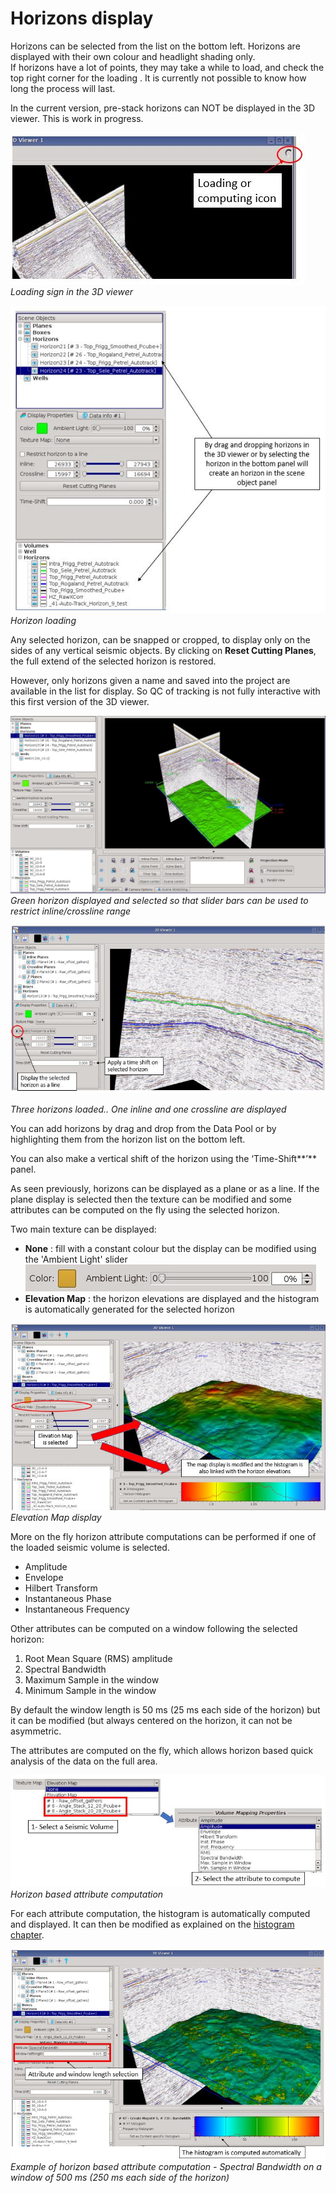 # Horizons display

Horizons can be selected from the list on the bottom left. Horizons are displayed with their own colour and headlight shading only.  
If horizons have a lot of points, they may take a while to load, and check the top right corner for the loading . It is currently not possible to know how long the process will last.

In the current version, pre-stack horizons can NOT be displayed in the 3D viewer. This is work in progress.

![](../../.gitbook/assets/3dviewer_loading.JPG)  
_Loading sign in the 3D viewer_

![](../../.gitbook/assets/3dviewer_horizon.JPG)  
_Horizon loading_

Any selected horizon, can be snapped or cropped, to display only on the sides of any vertical seismic objects. By clicking on **Reset Cutting Planes**, the full extend of the selected horizon is restored.

However, only horizons given a name and saved into the project are available in the list for display. So QC of tracking is not fully interactive with this first version of the 3D viewer.

![](../../.gitbook/assets/3dviewer_hz1.JPG)_Green horizon displayed and selected so that slider bars can be used to restrict inline/crossline range_

![](../../.gitbook/assets/3dviewer_hz2.JPG)

_Three horizons loaded.. One inline and one crossline are displayed_    


You can add horizons by drag and drop from the Data Pool or by highlighting them from the horizon list on the bottom left.

You can also make a vertical shift of the horizon using the ‘Time-Shift**’** panel.

As seen previously, horizons can be displayed as a plane or as a line. If the plane display is selected then the texture can be modified and some attributes can be computed on the fly using the selected horizon.

Two main texture can be displayed:

* **None** : fill with a constant colour but the display can be modified using the 'Ambient Light' slider ![](../../.gitbook/assets/3dviewer_hz3.JPG)
* **Elevation Map** : the horizon elevations are displayed and the histogram is automatically generated for the selected horizon

![](../../.gitbook/assets/3dviewer_hz4.JPG)  
_Elevation Map display_

More on the fly horizon attribute computations can be performed if one of the loaded seismic volume is selected.

* Amplitude
* Envelope
* Hilbert Transform
* Instantaneous Phase
* Instantaneous Frequency

Other attributes can be computed on a window following the selected horizon:

1. Root Mean Square \(RMS\) amplitude
2. Spectral Bandwidth
3. Maximum Sample in the window
4. Minimum Sample in the window

By default the window length is 50 ms \(25 ms each side of the horizon\) but it can be modified \(but always centered on the horizon, it can not be asymmetric.

The attributes are computed on the fly, which allows horizon based quick analysis of the data on the full area.

![](../../.gitbook/assets/3dviewer_hz5.JPG)  
_Horizon based attribute computation_

For each attribute computation, the histogram is automatically computed and displayed. It can then be modified as explained on the [histogram chapter](histogram.md).

![](../../.gitbook/assets/3dviewer_hz6.JPG)  
_Example of horizon based attribute computation - Spectral Bandwidth on a window of 500 ms \(250 ms each side of the horizon\)_

